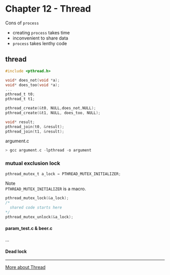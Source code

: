 # Chapter 12 - Thread

Cons of `process`

* creating `process` takes time
* inconvenient to share data
* `process` takes lenthy code

## thread

```c
#include <pthread.h>
```

```c
void* does_not(void *a);
void* does_too(void *a);
...
pthread_t t0;
pthread_t t1;

pthread_create(&t0, NULL,does_not,NULL);
pthread_create(&t1, NULL, does_too, NULL);

void* result;
pthread_join(t0, &result);
pthread_join(t1, &result);
```

argument.c

```c
> gcc argument.c -lpthread -o argument
```

### mutual exclusion lock

```c
pthread_mutex_t a_lock = PTHREAD_MUTEX_INITIALIZER;
```

Note  
`PTHREAD_MUTEX_INITIALIZER` is a macro.

```c
pthread_mutex_lock(&a_lock);
/*
  shared code starts here
*/
pthread_mutex_unlock(&a_lock);
```

#### param_test.c & beer.c

...

#### Dead lock

---

[More about Thread](https://www.cnblogs.com/mq0036/p/3710475.html)
